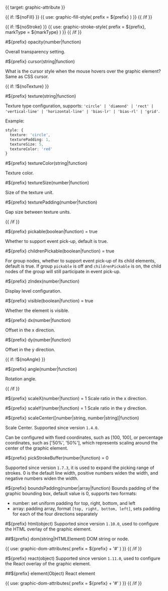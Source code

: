 {{ target: graphic-attribute }}

<!-- IAttribute Common Graphic Attributes -->

{{ if: !${noFill} }}
{{ use: graphic-fill-style(
  prefix = ${prefix}
) }}
{{ /if }}

{{ if: !${noStroke} }}
{{ use: graphic-stroke-style(
  prefix = ${prefix},
  markType = ${markType}
) }}
{{ /if }}

#${prefix} opacity(number|function)

Overall transparency setting.

#${prefix} cursor(string|function)

What is the cursor style when the mouse hovers over the graphic element? Same as CSS cursor.

{{ if: !${noTexture} }}

#${prefix} texture(string|function)

Texture type configuration, supports: `'circle' | 'diamond' | 'rect' | 'vertical-line' | 'horizontal-line' | 'bias-lr' | 'bias-rl' | 'grid'`.

Example:

```ts
style: {
  texture: 'circle',
  texturePadding: 1,
  textureSize: 5,
  textureColor: 'red'
}
```

#${prefix} textureColor(string|function)

Texture color.

#${prefix} textureSize(number|function)

Size of the texture unit.

#${prefix} texturePadding(number|function)

Gap size between texture units.

{{ /if }}

#${prefix} pickable(boolean|function) = true

Whether to support event pick-up, default is true.

#${prefix} childrenPickable(boolean|function) = true

For group nodes, whether to support event pick-up of its child elements, default is true. If group `pickable` is off and `childrenPickable` is on, the child nodes of the group will still participate in event pick-up.

#${prefix} zIndex(number|function)

Display level configuration.

#${prefix} visible(boolean|function) = true

Whether the element is visible.

#${prefix} dx(number|function)

Offset in the x direction.

#${prefix} dy(number|function)

Offset in the y direction.

{{ if: !${noAngle} }}

#${prefix} angle(number|function)

Rotation angle.

{{ /if }}

#${prefix} scaleX(number|function) = 1
Scale ratio in the x direction.

#${prefix} scaleY(number|function) = 1
Scale ratio in the y direction.

#${prefix} scaleCenter([number|string, number|string]|function)

Scale Center. Supported since version `1.4.0`.

Can be configured with fixed coordinates, such as [100, 100], or percentage coordinates, such as ['50%', '50%'], which represents scaling around the center of the graphic element.

#${prefix} pickStrokeBuffer(number|function) = 0

Supported since version `1.7.3`, it is used to expand the picking range of strokes. 0 is the default line width, positive numbers widen the width, and negative numbers widen the width.

#${prefix} boundsPadding(number|array|function)
Bounds padding of the graphic bounding box, default value is 0, supports two formats:

- number: set uniform padding for top, right, bottom, and left
- array: padding array, format `[top, right, bottom, left]`, sets padding for each of the four directions separately

#${prefix} html(object)
Supported since version `1.10.0`, used to configure the HTML overlay of the graphic element.

##${prefix} dom(string|HTMLElement)
DOM string or node.

{{ use: graphic-dom-attributes(
  prefix = ${prefix} + '#'
) }}
{{ /if }}

#${prefix} react(object)
Supported since version `1.11.0`, used to configure the React overlay of the graphic element.

##${prefix} element(Object)
React element

{{ use: graphic-dom-attributes(
  prefix = ${prefix} + '#'
) }}
{{ /if }}
